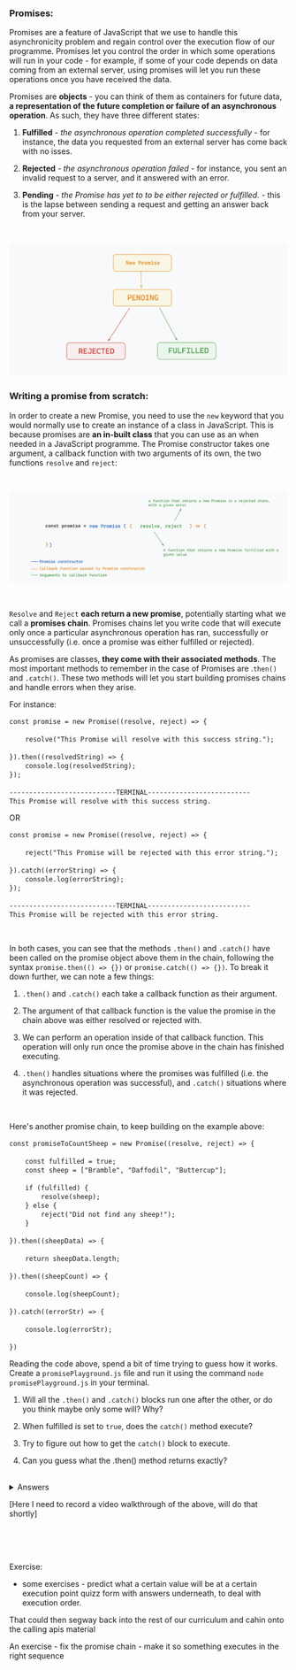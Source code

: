 ### Promises:

Promises are a feature of JavaScript that we use to handle this asynchronicity problem and regain control over the execution flow of our programme. Promises let you control the order in which some operations will run in your code - for example, if some of your code depends on data coming from an external server, using promises will let you run these operations once you have received the data.

Promises are **objects** - you can think of them as containers for future data, **a representation of the future completion or failure of an asynchronous operation**. As such, they have three different states: 

1. **Fulfilled** - *the asynchronous operation completed successfully* - for instance, the data you requested from an external server has come back with no isses. 

1. **Rejected** - *the asynchronous operation failed* - for instance, you sent an invalid request to a server, and it answered with an error.  

1. **Pending** - *the Promise has yet to to be either rejected or fulfilled.* - this is the lapse between sending a request and getting an answer back from your server. 

<br>

![alt text](image-4.png)

### Writing a promise from scratch: 

In order to create a new Promise, you need to use the ```new``` keyword that you would normally use to create an instance of a class in JavaScript. This is because promises are **an in-built class** that you can use as an when needed in a JavaScript programme. The Promise constructor takes one argument, a callback function with two arguments of its own, the two functions ```resolve``` and ```reject```:

<br>

![alt text](image-1.png)

<br>

```Resolve``` and ```Reject``` **each return a new promise**, potentially starting what we call a **promises chain**. Promises chains let you write code that will execute only once a particular asynchronous operation has ran, successfully or unsuccessfully (i.e. once a promise was either fulfilled or rejected). 

As promises are classes, **they come with their associated methods**. The most important methods to remember in the case of Promises are .```then()``` and ```.catch()```. These two methods will let you start building promises chains and handle errors when they arise.

For instance: 

```
const promise = new Promise((resolve, reject) => {

    resolve("This Promise will resolve with this success string.");

}).then((resolvedString) => {
    console.log(resolvedString);
});

---------------------------TERMINAL--------------------------
This Promise will resolve with this success string.
```

OR 

```
const promise = new Promise((resolve, reject) => {

    reject("This Promise will be rejected with this error string.");

}).catch((errorString) => {
    console.log(errorString);
});

---------------------------TERMINAL--------------------------
This Promise will be rejected with this error string.
```

<br>

In both cases, you can see that the methods ```.then()``` and ```.catch()``` have been called on the promise object above them in the chain, following the syntax ```promise.then(() => {})``` or ```promise.catch(() => {})```. To break it down further, we can note a few things:


1. ```.then()``` and ```.catch()``` each take a callback function as their argument. 

1. The argument of that callback function is the value the promise in the chain above was either resolved or rejected with. 

1. We can perform an operation inside of that callback function. This operation will only run once the promise above in the chain has finished executing. 

1. ```.then()``` handles situations where the promises was fulfilled (i.e. the asynchronous operation was successful), and ```.catch()``` situations where it was rejected. 

<br>

Here's another promise chain, to keep building on the example above: 

```
const promiseToCountSheep = new Promise((resolve, reject) => {

    const fulfilled = true;
    const sheep = ["Bramble", "Daffodil", "Buttercup"];

    if (fulfilled) {
        resolve(sheep);
    } else {
        reject("Did not find any sheep!");
    }

}).then((sheepData) => {

    return sheepData.length;

}).then((sheepCount) => {

    console.log(sheepCount);

}).catch((errorStr) => {

    console.log(errorStr);

})

```

Reading the code above, spend a bit of time trying to guess how it works. Create a ```promisePlayground.js``` file and run it using the command ```node promisePlayground.js``` in your terminal.

1. Will all the ```.then()``` and ```.catch()``` blocks run one after the other, or do you think maybe only some will? Why? 

1. When fulfilled is set to ```true```, does the ```catch()``` method execute?

1. Try to figure out how to get the ```catch()``` block to execute. 

1. Can you guess what the .then() method returns exactly? 

<br>
<details>
<summary> Answers </summary>

### Fulfilled is set to true:

If ```fulfilled``` is ```true```, and we have indeed received our data (*this is a bit of an artificial scenario, in real life examples the data would come from an API or a database*), then we can resolve the first promise in our chain with our array of sheep. Then, the second promise on our chain can perform an operation with that data. The code inside of this second promise will only ever run once the promise above it in the chain has resolved - this is very important, as for instance, if ```sheepData``` was undefined because an asynchronous database call hadn't completed, then my programme would throw an error such as *cannot read property .length of undefined*. Using the promise syntax here protects me from such issues. After that, the third promise on the chain prints the data on the console. 

In the code above, a new feature of the ```.then()``` method also becomes apparent - **it not only deals with the data coming from the promise above in the chain, but also returns a new promise itself.** You can also see that the promises in the chain below the first one don't need to use the ```resolve ```function anymore, they can simply return data, and it will be passed down to the next promise in the chain. 


### Fulfilled is set to false:

If ```fulfilled``` had been set to ```false```, a different scenario would have played out. The ```reject``` function would have been called instead of the ```resolve``` one, and the programme would have skipped the ```.then()``` blocks entirely, calling instead the callback function inside of the ```.catch()``` block. 

This is useful in case something goes wrong when getting some data back from a server or a database - the ```.then()``` blocks depend on the data being correct, and would throw errors if they ran. Instead, skipping ahead to teh ```catch()``` block will let you handle any errors as you please. In this case, we are just printing to the console what the error is, but in a real application, we could perform more complex operations, such as sending back http error statuses like 404 or 400. 

<br>

  ![alt text](image-5.png)
</details>



</details>

[Here I need to record a video walkthrough of the above, will do that shortly]


<br>
<br>
<br>


Exercise: 
- some exercises - predict what a certain value will be at a certain execution point quizz form with answers underneath, to deal with execution order. 

That could then segway back into the rest of our curriculum and cahin onto the calling apis material 

An exercise - fix the promise chain - make it so something executes in the right sequence